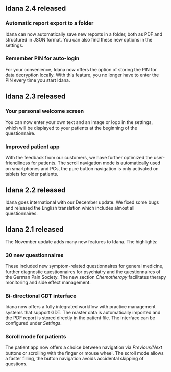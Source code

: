 ## Idana 2.4 released

### Automatic report export to a folder
Idana can now automatically save new reports in a folder, both as PDF and structured in JSON format. You can also find these new options in the settings.

### Remember PIN for auto-login
For your convenience, Idana now offers the option of storing the PIN for data decryption locally. With this feature, you no longer have to enter the PIN every time you start Idana.

## Idana 2.3 released

### Your personal welcome screen
You can now enter your own text and an image or logo in the settings, which will be displayed to your patients at the beginning of the questionnaire.

### Improved patient app
With the feedback from our customers, we have further optimized the user-friendliness for patients. The scroll navigation mode is automatically used on smartphones and PCs, the pure button navigation is only activated on tablets for older patients.

## Idana 2.2 released
Idana goes international with our December update. We fixed some bugs and released the English translation which includes almost all questionnaires.

## Idana 2.1 released
The November update adds many new features to Idana. The highlights:

### 30 new questionnaires
These included new symptom-related questionnaires for general medicine, further diagnostic questionnaires for psychiatry and the questionnaires of the German Pain Society. The new section *Chemotherapy* facilitates therapy monitoring and side effect management.

### Bi-directional GDT interface
Idana now offers a fully integrated workflow with practice management systems that support GDT. The master data is automatically imported and the PDF report is stored directly in the patient file. The interface can be configured under *Settings*.

### Scroll mode for patients
The patient app now offers a choice between navigation via *Previous/Next* buttons or scrolling with the finger or mouse wheel. The scroll mode allows a faster filling, the button navigation avoids accidental skipping of questions.  

